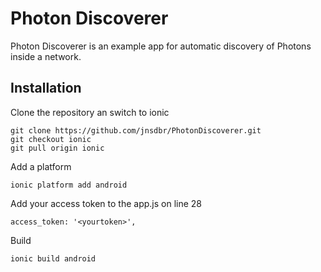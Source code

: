 # Photon Discoverer

Photon Discoverer is an example app for automatic discovery of Photons inside a network.

## Installation

Clone the repository an switch to ionic

```
git clone https://github.com/jnsdbr/PhotonDiscoverer.git
git checkout ionic
git pull origin ionic
```

Add a platform

```
ionic platform add android
```

Add your access token to the app.js on line 28
```
access_token: '<yourtoken>',
```

Build

```
ionic build android
```
